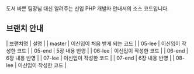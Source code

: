 도서 바쁜 팀장님 대신 알려주는 신입 PHP 개발자 안내서의 소스 코드입니다.

## 브랜치 안내

| 브랜치명 | 설명 | 
| master | 이신입이 처음 받게 되는 코드 |
| 05-lee | 이신입이 작성한 코드 |
| 05-end | 5장 내용 반영 |
| 06-lee | 이신입이 작성한 코드 |
| 06-end | 6장 내용 반영 |
| 07-lee | 이신입이 작성한 코드 |
| 07-end | 6장 내용 반영 |
| 08-lee | 이신입이 작성한 코드 |